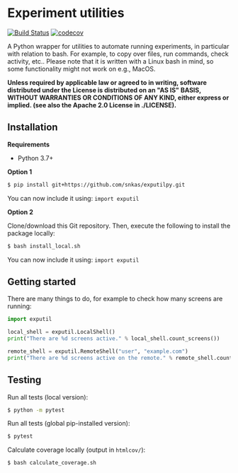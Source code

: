 # Experiment utilities

[![Build Status](https://travis-ci.com/snkas/exputilpy.svg?branch=master)](https://travis-ci.com/snkas/exputilpy) [![codecov](https://codecov.io/gh/snkas/exputilpy/branch/master/graph/badge.svg)](https://codecov.io/gh/snkas/exputilpy)

A Python wrapper for utilities to automate running experiments, in particular with relation to bash. For example, to copy over files, run commands, check activity, etc.. Please note that it is written with a Linux bash in mind, so some functionality might not work on e.g., MacOS.

**Unless required by applicable law or agreed to in writing, software
  distributed under the License is distributed on an "AS IS" BASIS,
  WITHOUT WARRANTIES OR CONDITIONS OF ANY KIND, either express or implied. (see also the Apache 2.0 License in ./LICENSE).**

## Installation

**Requirements**
* Python 3.7+

**Option 1**

```bash
$ pip install git+https://github.com/snkas/exputilpy.git
```

You can now include it using: `import exputil`

**Option 2**

Clone/download this Git repository. Then, execute the following to install the package locally:

```bash
$ bash install_local.sh
```

You can now include it using: `import exputil`

## Getting started

There are many things to do, for example to check how many screens are running:

```python
import exputil

local_shell = exputil.LocalShell()
print("There are %d screens active." % local_shell.count_screens())

remote_shell = exputil.RemoteShell("user", "example.com")
print("There are %d screens active on the remote." % remote_shell.count_screens())
```

## Testing

Run all tests (local version):
```bash
$ python -m pytest
```

Run all tests (global pip-installed version):
```bash
$ pytest
```

Calculate coverage locally (output in `htmlcov/`):
```bash
$ bash calculate_coverage.sh
```
